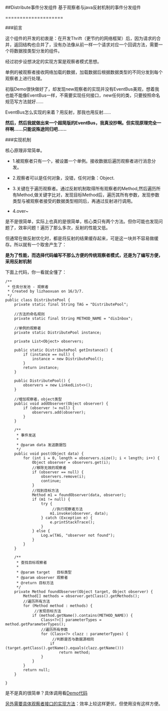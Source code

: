 ##Distribute事件分发组件
基于观察者与java反射机制的事件分发组件

====================

###前言

这个组件的开发的初衷是：在开发Thrift（更节约的网络框架）后，因为请求的合并，返回结构也合并了，没有办法像从前一样一个请求对应一个回调方法，需要一个将数据按类型分发的组件。

经过初步设想决定的实现方案是观察者模式思想。

单例的被观察者接收网络加载的数据，加载数据后根据数据类型的不同分发到每个观察者上进行处理。

初版Demo很快做好了，却发现new观察者的实现并没有EventBus美观，想着我也能不能像EventBus一样，不需要实现任何接口，new任何的类，只要按照命名规范写方法就好……

EventBus怎么实现的来着？用反射，那我也用反射……

**然后，然后我就做出来一个超简版的EventBus，我真没抄啊。但实现原理完全一样啊……只能说殊途同归吧……**


###实现机制

核心原理非常简单。

- 1.被观察者只有一个，被设置一个单例。接收数据后遍历观察者进行消息分发。

- 2.观察者可以是任何对象，没错，任何对象：Object.

- 3.关键在于遍历观察者。通过反射机制取得所有观察者的Method,然后遍历所有Method,做关键字比对，发现目标Method后，遍历其所有参数，发现参数类型与被观察者接受的数据类型相同后，再通过反射进行调用。

- 4.over~


是不是很简单，实际上也真的是很简单，核心类只有两个方法。但你可能也发现问题了，效率问题！遍历了那么多次，反射的性能又低。

但通常在做反射优化时，都是将反射的结果缓存起来，可是这一块并不容易做缓存。所以就有一个取舍产生了：

**是为了性能，而选择代码编写不那么方便的传统观察者模式，还是为了编写方便，采用反射机制**

下面上代码，你一看就全懂了：



	/**
     * 任务分发池 - 观察者
     * Created by lizhaoxuan on 16/3/7.
     */
    public class DistributePool {
        private static final String TAG = "DistributePool";
    	
    	//方法的命名规则
        private static final String METHOD_NAME = "disInbox";
    
    	//单例的观察者
        private static DistributePool instance;
    
        private List<Object> observers;
    
        public static DistributePool getInstance() {
            if (instance == null) {
                instance = new DistributePool();
            }
            return instance;
        }
    
        public DistributePool() {
            observers = new LinkedList<>();
        }
    
    	//增加观察者，object类型
        public void addObserver(Object observer) {
            if (observer != null) {
                observers.add(observer);
            }
        }
    
        /**
         * 事件发送
         *
         * @param data 发送数据包
         */
        public void post(Object data) {
            for (int i = 0, length = observers.size(); i < length; i++) {
                Object observer = observers.get(i);
                //移除无效的观察者
                if (observer == null) {
                    observers.remove(i);
                    continue;
                }
                //找到目标方法
                Method m1 = foundObserver(data, observer);
                if (m1 != null) {
                    try {
                    	 //执行观察者方法
                        m1.invoke(observer, data);
                    } catch (Exception e) {
                        e.printStackTrace();
                    }
                } else {
                    Log.w(TAG, "observer not found");
                }
            }
        }
    
        /**
         * 查找目标观察者
         *
         * @param target   目标类型
         * @param observer 观察者
         * @return 目标方法
         */
        private Method foundObserver(Object target, Object observer) {
            Method[] methods = observer.getClass().getMethods();
            //遍历所有方法
            for (Method method : methods) {
            	 //发现目标方法
                if (method.getName().contains(METHOD_NAME)) {
                    Class<?>[] parameterTypes = method.getParameterTypes();
                    //遍历所有参数
                    for (Class<?> clazz : parameterTypes) {
                    	 //判断是否与数据源相同
                        if (target.getClass().getName().equals(clazz.getName()))
                            return method;
                    }
                }
            }
            return null;
        }
    
    }


是不是真的很简单？具体调用看[Demo代码](./DistributeDemo/app/src/main/java/com/lizhaoxuan/distributedemo)

[另外需要具体观察者接口的实现方法]()：效率上较这样更优，但使用没有这样方便。
	














